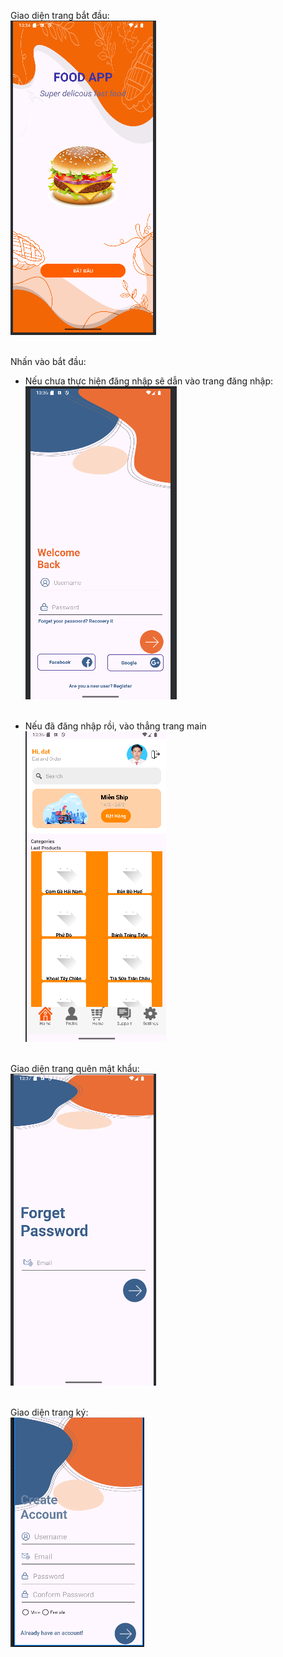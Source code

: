 Giao diện trang bắt đầu:<br>
<img src="image.png"><br><br>

Nhấn vào bắt đầu:<br>
+ Nếu chưa thực hiện đăng nhập sẽ dẫn vào trang đăng nhập:<br>
<img src="image-1.png"><br><br>

+ Nếu đã đăng nhập rồi, vào thẳng trang main<br>
<img src="image-2.png"><br><br>

Giao diện trang quên mật khẩu:<br>
<img src="image-3.png"><br><br>

Giao diện trang ký:<br>
<img src="image-4.png"><br><br>
